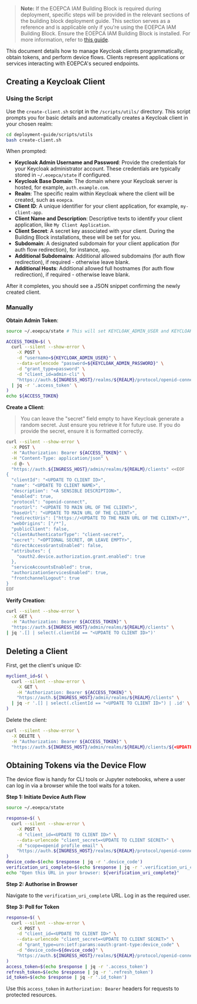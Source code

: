 > **Note:** If the EOEPCA IAM Building Block is required during deployment, specific steps will be provided in the relevant sections of the building block deployment guide. This section serves as a reference and is applicable only if you're using the EOEPCA IAM Building Block. Ensure the EOEPCA IAM Building Block is installed. For more information, refer to [this guide](./main-iam.md).


This document details how to manage Keycloak clients programmatically, obtain tokens, and perform device flows. Clients represent applications or services interacting with EOEPCA's secured endpoints.


## Creating a Keycloak Client

### Using the Script

Use the `create-client.sh` script in the `/scripts/utils/` directory. This script prompts you for basic details and automatically creates a Keycloak client in your chosen realm:

```bash
cd deployment-guide/scripts/utils
bash create-client.sh
```

When prompted:

- **Keycloak Admin Username and Password**: Provide the credentials for your Keycloak administrator account. These credentials are typically stored in `~/.eoepca/state` if configured.
- **Keycloak Base Domain**: The domain where your Keycloak server is hosted, for example, `auth.example.com`.
- **Realm**: The specific realm within Keycloak where the client will be created, such as `eoepca`.
- **Client ID**: A unique identifier for your client application, for example, `my-client-app`.
- **Client Name and Description**: Descriptive texts to identify your client application, like `My Client Application`.
- **Client Secret**: A secret key associated with your client. During the Building Block installations, these will be set for you.
- **Subdomain**: A designated subdomain for your client application (for auth flow redirection), for instance, `app`.
- **Additional Subdomains**: Additional allowed subdomains (for auth flow redirection), if required - otherwise leave blank.
- **Additional Hosts**: Additional allowed full hostnames (for auth flow redirection), if required - otherwise leave blank.

After it completes, you should see a JSON snippet confirming the newly created client.


### Manually

**Obtain Admin Token**:

```bash
source ~/.eoepca/state # This will set KEYCLOAK_ADMIN_USER and KEYCLOAK_ADMIN_PASSWORD into your environment

ACCESS_TOKEN=$( \
  curl --silent --show-error \
    -X POST \
    -d "username=${KEYCLOAK_ADMIN_USER}" \
    --data-urlencode "password=${KEYCLOAK_ADMIN_PASSWORD}" \
    -d "grant_type=password" \
    -d "client_id=admin-cli" \
    "https://auth.${INGRESS_HOST}/realms/${REALM}/protocol/openid-connect/token" \
  | jq -r '.access_token' \
)
echo ${ACCESS_TOKEN}
```

**Create a Client**:

> You can leave the "secret" field empty to have Keycloak generate a random secret. Just ensure you retrieve it for future use. If you do provide the secret, ensure it is formatted correctly.

```bash
curl --silent --show-error \
  -X POST \
  -H "Authorization: Bearer ${ACCESS_TOKEN}" \
  -H "Content-Type: application/json" \
  -d @- \
  "https://auth.${INGRESS_HOST}/admin/realms/${REALM}/clients" <<EOF
{
  "clientId": "<UPDATE TO CLIENT ID>",
  "name": "<UPDATE TO CLIENT NAME>",
  "description": "<A SENSIBLE DESCRIPTION>",
  "enabled": true,
  "protocol": "openid-connect",
  "rootUrl": "<UPDATE TO MAIN URL OF THE CLIENT>",
  "baseUrl": "<UPDATE TO MAIN URL OF THE CLIENT>",
  "redirectUris": ["https://<UPDATE TO THE MAIN URL OF THE CLIENT>/*", "/*"],
  "webOrigins": ["/*"],
  "publicClient": false,
  "clientAuthenticatorType": "client-secret",
  "secret": "<OPTIONAL SECRET, OR LEAVE EMPTY>",
  "directAccessGrantsEnabled": false,
  "attributes": {
    "oauth2.device.authorization.grant.enabled": true
  },
  "serviceAccountsEnabled": true,
  "authorizationServicesEnabled": true,
  "frontchannelLogout": true
}
EOF
```

**Verify Creation**:

```bash
curl --silent --show-error \
  -X GET \
  -H "Authorization: Bearer ${ACCESS_TOKEN}" \
  "https://auth.${INGRESS_HOST}/admin/realms/${REALM}/clients" \
| jq '.[] | select(.clientId == "<UPDATE TO CLIENT ID>")'
```

## Deleting a Client

First, get the client's unique ID:

```bash
myclient_id=$( \
  curl --silent --show-error \
    -X GET \
    -H "Authorization: Bearer ${ACCESS_TOKEN}" \
    "https://auth.${INGRESS_HOST}/admin/realms/${REALM}/clients" \
  | jq -r '.[] | select(.clientId == "<UPDATE TO CLIENT ID>") | .id' \
)
```

Delete the client:

```bash
curl --silent --show-error \
  -X DELETE \
  -H "Authorization: Bearer ${ACCESS_TOKEN}" \
  "https://auth.${INGRESS_HOST}/admin/realms/${REALM}/clients/${<UPDATE TO CLIENT ID>}"
```

## Obtaining Tokens via the Device Flow

The device flow is handy for CLI tools or Jupyter notebooks, where a user can log in via a browser while the tool waits for a token.

**Step 1: Initiate Device Auth Flow**

```bash
source ~/.eoepca/state

response=$( \
  curl --silent --show-error \
    -X POST \
    -d "client_id=<UPDATE TO CLIENT ID>" \
    --data-urlencode "client_secret=<UPDATE TO CLIENT SECRET>" \
    -d "scope=openid profile email" \
    "https://auth.${INGRESS_HOST}/realms/${REALM}/protocol/openid-connect/auth/device" \
)
device_code=$(echo $response | jq -r '.device_code')
verification_uri_complete=$(echo $response | jq -r '.verification_uri_complete')
echo "Open this URL in your browser: ${verification_uri_complete}"
```

**Step 2: Authorise in Browser**

Navigate to the `verification_uri_complete` URL. Log in as the required user.


**Step 3: Poll for Token**

```bash
response=$( \
  curl --silent --show-error \
    -X POST \
    -d "client_id=<UPDATE TO CLIENT ID>" \
    --data-urlencode "client_secret=<UPDATE TO CLIENT SECRET>" \
    -d "grant_type=urn:ietf:params:oauth:grant-type:device_code" \
    -d "device_code=${device_code}" \
    "https://auth.${INGRESS_HOST}/realms/${REALM}/protocol/openid-connect/token" \
)
access_token=$(echo $response | jq -r '.access_token')
refresh_token=$(echo $response | jq -r '.refresh_token')
id_token=$(echo $response | jq -r '.id_token')
```

Use this `access_token` in `Authorization: Bearer` headers for requests to protected resources.
